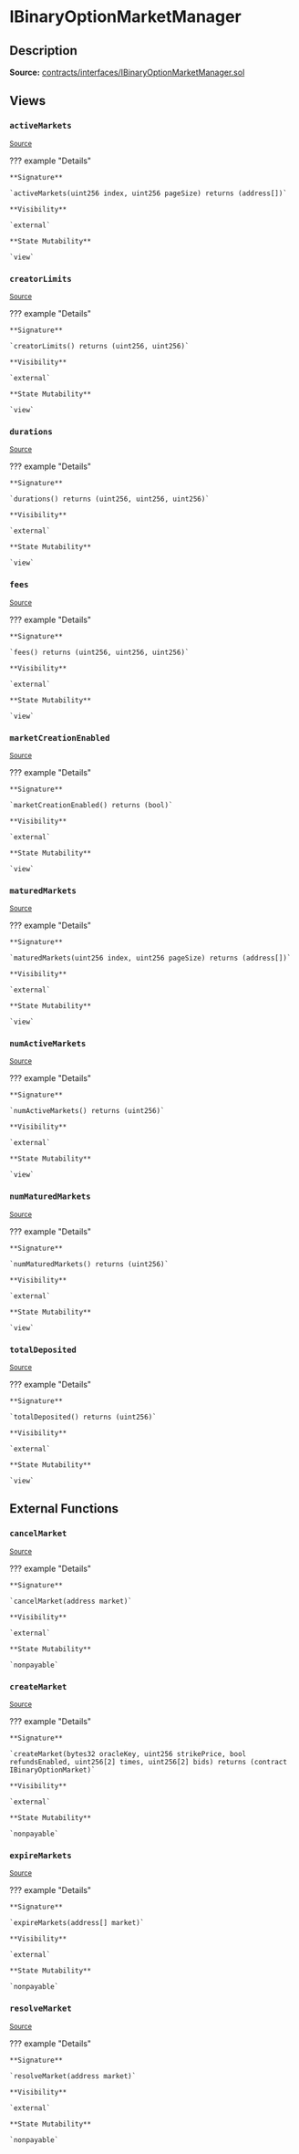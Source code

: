 # IBinaryOptionMarketManager

## Description

**Source:** [contracts/interfaces/IBinaryOptionMarketManager.sol](https://github.com/Synthetixio/synthetix/tree/v2.27.1-alpha/contracts/interfaces/IBinaryOptionMarketManager.sol)

## Views

### `activeMarkets`

<sub>[Source](https://github.com/Synthetixio/synthetix/tree/v2.27.1-alpha/contracts/interfaces/IBinaryOptionMarketManager.sol#L35)</sub>

??? example "Details"

    **Signature**

    `activeMarkets(uint256 index, uint256 pageSize) returns (address[])`

    **Visibility**

    `external`

    **State Mutability**

    `view`

### `creatorLimits`

<sub>[Source](https://github.com/Synthetixio/synthetix/tree/v2.27.1-alpha/contracts/interfaces/IBinaryOptionMarketManager.sol#L27)</sub>

??? example "Details"

    **Signature**

    `creatorLimits() returns (uint256, uint256)`

    **Visibility**

    `external`

    **State Mutability**

    `view`

### `durations`

<sub>[Source](https://github.com/Synthetixio/synthetix/tree/v2.27.1-alpha/contracts/interfaces/IBinaryOptionMarketManager.sol#L18)</sub>

??? example "Details"

    **Signature**

    `durations() returns (uint256, uint256, uint256)`

    **Visibility**

    `external`

    **State Mutability**

    `view`

### `fees`

<sub>[Source](https://github.com/Synthetixio/synthetix/tree/v2.27.1-alpha/contracts/interfaces/IBinaryOptionMarketManager.sol#L9)</sub>

??? example "Details"

    **Signature**

    `fees() returns (uint256, uint256, uint256)`

    **Visibility**

    `external`

    **State Mutability**

    `view`

### `marketCreationEnabled`

<sub>[Source](https://github.com/Synthetixio/synthetix/tree/v2.27.1-alpha/contracts/interfaces/IBinaryOptionMarketManager.sol#L29)</sub>

??? example "Details"

    **Signature**

    `marketCreationEnabled() returns (bool)`

    **Visibility**

    `external`

    **State Mutability**

    `view`

### `maturedMarkets`

<sub>[Source](https://github.com/Synthetixio/synthetix/tree/v2.27.1-alpha/contracts/interfaces/IBinaryOptionMarketManager.sol#L39)</sub>

??? example "Details"

    **Signature**

    `maturedMarkets(uint256 index, uint256 pageSize) returns (address[])`

    **Visibility**

    `external`

    **State Mutability**

    `view`

### `numActiveMarkets`

<sub>[Source](https://github.com/Synthetixio/synthetix/tree/v2.27.1-alpha/contracts/interfaces/IBinaryOptionMarketManager.sol#L33)</sub>

??? example "Details"

    **Signature**

    `numActiveMarkets() returns (uint256)`

    **Visibility**

    `external`

    **State Mutability**

    `view`

### `numMaturedMarkets`

<sub>[Source](https://github.com/Synthetixio/synthetix/tree/v2.27.1-alpha/contracts/interfaces/IBinaryOptionMarketManager.sol#L37)</sub>

??? example "Details"

    **Signature**

    `numMaturedMarkets() returns (uint256)`

    **Visibility**

    `external`

    **State Mutability**

    `view`

### `totalDeposited`

<sub>[Source](https://github.com/Synthetixio/synthetix/tree/v2.27.1-alpha/contracts/interfaces/IBinaryOptionMarketManager.sol#L31)</sub>

??? example "Details"

    **Signature**

    `totalDeposited() returns (uint256)`

    **Visibility**

    `external`

    **State Mutability**

    `view`

## External Functions

### `cancelMarket`

<sub>[Source](https://github.com/Synthetixio/synthetix/tree/v2.27.1-alpha/contracts/interfaces/IBinaryOptionMarketManager.sol#L53)</sub>

??? example "Details"

    **Signature**

    `cancelMarket(address market)`

    **Visibility**

    `external`

    **State Mutability**

    `nonpayable`

### `createMarket`

<sub>[Source](https://github.com/Synthetixio/synthetix/tree/v2.27.1-alpha/contracts/interfaces/IBinaryOptionMarketManager.sol#L43)</sub>

??? example "Details"

    **Signature**

    `createMarket(bytes32 oracleKey, uint256 strikePrice, bool refundsEnabled, uint256[2] times, uint256[2] bids) returns (contract IBinaryOptionMarket)`

    **Visibility**

    `external`

    **State Mutability**

    `nonpayable`

### `expireMarkets`

<sub>[Source](https://github.com/Synthetixio/synthetix/tree/v2.27.1-alpha/contracts/interfaces/IBinaryOptionMarketManager.sol#L55)</sub>

??? example "Details"

    **Signature**

    `expireMarkets(address[] market)`

    **Visibility**

    `external`

    **State Mutability**

    `nonpayable`

### `resolveMarket`

<sub>[Source](https://github.com/Synthetixio/synthetix/tree/v2.27.1-alpha/contracts/interfaces/IBinaryOptionMarketManager.sol#L51)</sub>

??? example "Details"

    **Signature**

    `resolveMarket(address market)`

    **Visibility**

    `external`

    **State Mutability**

    `nonpayable`
